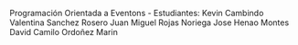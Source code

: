 Programación Orientada a Eventons - Estudiantes:
Kevin Cambindo
Valentina Sanchez Rosero
Juan Miguel Rojas Noriega
Jose Henao Montes
David Camilo Ordoñez Marin
